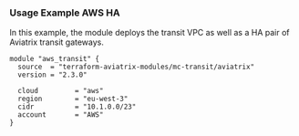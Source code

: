 ### Usage Example AWS HA

In this example, the module deploys the transit VPC as well as a HA pair of Aviatrix transit gateways.

```hcl
module "aws_transit" {
  source  = "terraform-aviatrix-modules/mc-transit/aviatrix"
  version = "2.3.0"

  cloud         = "aws"
  region        = "eu-west-3"
  cidr          = "10.1.0.0/23"
  account       = "AWS"
}
```